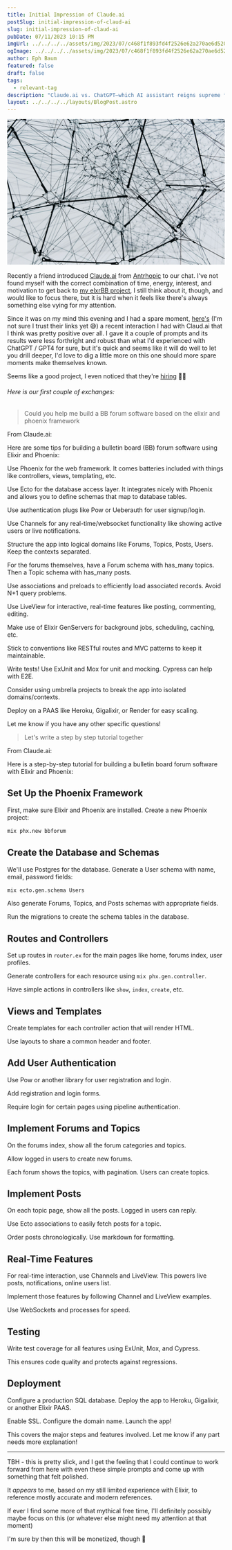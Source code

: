 ```yaml
---
title: Initial Impression of Claude.ai
postSlug: initial-impression-of-claud-ai
slug: initial-impression-of-claud-ai
pubDate: 07/11/2023 10:15 PM
imgUrl: ../../../../assets/img/2023/07/c468f1f893fd4f2526e62a270ae6d520f0745297.jpeg
ogImage: ../../../../assets/img/2023/07/c468f1f893fd4f2526e62a270ae6d520f0745297.jpeg
author: Eph Baum
featured: false
draft: false
tags:
  - relevant-tag
description: "Claude.ai vs. ChatGPT—which AI assistant reigns supreme for Elixir development? A hands-on comparison of Anthropic's new AI tool, complete with real conversation examples and honest thoughts on its potential for building Phoenix applications."
layout: ../../../../layouts/BlogPost.astro
---
```


![Featured Image](../../../../assets/img/2023/07/c468f1f893fd4f2526e62a270ae6d520f0745297.jpeg)

Recently a friend introduced [Claude.ai](https://claude.ai/) from [Antrhopic](https://www.anthropic.com/) to our chat. I've not found myself with the correct combination of time, energy, interest, and motivation to get back to [my elxrBB project](https://github.com/ephbaum/elxrBB-tutorial), I still think about it, though, and would like to focus there, but it is hard when it feels like there's always something else vying for my attention.

Since it was on my mind this evening and I had a spare moment, [here's](#) (I'm not sure I trust their links yet 😅) a recent interaction I had with Claud.ai that I think was pretty positive over all. I gave it a couple of prompts and its results were less forthright and robust than what I'd experienced with ChatGPT / GPT4 for sure, but it's quick and seems like it will do well to let you drill deeper, I'd love to dig a little more on this one should more spare moments make themselves known.

Seems like a good project, I even noticed that they're [hiring](https://www.anthropic.com/careers) 🤔😅

###### Here is our first couple of exchanges:

> Could you help me build a BB forum software based on the elixir and phoenix framework

From Claude.ai:

Here are some tips for building a bulletin board (BB) forum software using Elixir and Phoenix:

Use Phoenix for the web framework. It comes batteries included with things like controllers, views, templating, etc.

Use Ecto for the database access layer. It integrates nicely with Phoenix and allows you to define schemas that map to database tables.

Use authentication plugs like Pow or Ueberauth for user signup/login.

Use Channels for any real-time/websocket functionality like showing active users or live notifications.

Structure the app into logical domains like Forums, Topics, Posts, Users. Keep the contexts separated.

For the forums themselves, have a Forum schema with has\_many topics. Then a Topic schema with has\_many posts.

Use associations and preloads to efficiently load associated records. Avoid N+1 query problems.

Use LiveView for interactive, real-time features like posting, commenting, editing.

Make use of Elixir GenServers for background jobs, scheduling, caching, etc.

Stick to conventions like RESTful routes and MVC patterns to keep it maintainable.

Write tests! Use ExUnit and Mox for unit and mocking. Cypress can help with E2E.

Consider using umbrella projects to break the app into isolated domains/contexts.

Deploy on a PAAS like Heroku, Gigalixir, or Render for easy scaling.

Let me know if you have any other specific questions!

> Let's write a step by step tutorial together

From Claude.ai:

Here is a step-by-step tutorial for building a bulletin board forum software with Elixir and Phoenix:

Set Up the Phoenix Framework
----------------------------

First, make sure Elixir and Phoenix are installed. Create a new Phoenix project:

```sh
mix phx.new bbforum
```

Create the Database and Schemas
-------------------------------

We'll use Postgres for the database. Generate a User schema with name, email, password fields:

```sh
mix ecto.gen.schema Users
```

Also generate Forums, Topics, and Posts schemas with appropriate fields.

Run the migrations to create the schema tables in the database.

Routes and Controllers
----------------------

Set up routes in `router.ex` for the main pages like home, forums index, user profiles.

Generate controllers for each resource using `mix phx.gen.controller`.

Have simple actions in controllers like `show`, `index`, `create`, etc.

Views and Templates
-------------------

Create templates for each controller action that will render HTML.

Use layouts to share a common header and footer.

Add User Authentication
-----------------------

Use Pow or another library for user registration and login.

Add registration and login forms.

Require login for certain pages using pipeline authentication.

Implement Forums and Topics
---------------------------

On the forums index, show all the forum categories and topics.

Allow logged in users to create new forums.

Each forum shows the topics, with pagination. Users can create topics.

Implement Posts
---------------

On each topic page, show all the posts. Logged in users can reply.

Use Ecto associations to easily fetch posts for a topic.

Order posts chronologically. Use markdown for formatting.

Real-Time Features
------------------

For real-time interaction, use Channels and LiveView. This powers live posts, notifications, online users list.

Implement those features by following Channel and LiveView examples.

Use WebSockets and processes for speed.

Testing
-------

Write test coverage for all features using ExUnit, Mox, and Cypress.

This ensures code quality and protects against regressions.

Deployment
----------

Configure a production SQL database. Deploy the app to Heroku, Gigalixir, or another Elixir PAAS.

Enable SSL. Configure the domain name. Launch the app!

This covers the major steps and features involved. Let me know if any part needs more explanation!

* * *

TBH - this is pretty slick, and I get the feeling that I could continue to work forward from here with even these simple prompts and come up with something that felt polished.

It _appears_ to me, based on my still limited experience with Elixir, to reference mostly accurate and modern references.

If ever I find some more of that mythical free time, I'll definitely possibly maybe focus on this (or whatever else might need my attention at that moment)

I'm sure by then this will be monetized, though 🤷
